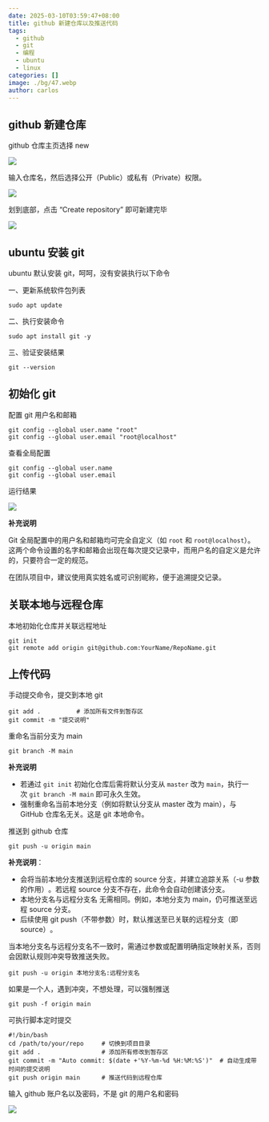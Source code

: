 ```yaml
---
date: 2025-03-10T03:59:47+08:00
title: github 新建仓库以及推送代码
tags:
  - github
  - git
  - 编程
  - ubuntu
  - linux
categories: []
image: ./bg/47.webp
author: carlos
---
```


## github 新建仓库

github 仓库主页选择 new

![](../00-assets/Pasted%20image%2020250310033650.png)

输入仓库名，‌然后选择公开（Public）或私有（Private）权限‌。

![](../00-assets/Pasted%20image%2020250310033741.png)

划到底部，点击 “Create repository” 即可新建完毕

![](../00-assets/Pasted%20image%2020250310033845.png)

## ubuntu 安装 git

ubuntu 默认安装 git，呵呵，没有安装执行以下命令

一、更新系统软件包列表

```shell
sudo apt update
```

二、执行安装命令

```shell
sudo apt install git -y
```

三、验证安装结果

```shell
git --version
```

## 初始化 git

配置 git 用户名和邮箱

```shell
git config --global user.name "root"
git config --global user.email "root@localhost"‌
```

查看全局配置

```shell
git config --global user.name
git config --global user.email
```

运行结果

![](../00-assets/Pasted%20image%2020250310035219.png)

**补充说明**

Git 全局配置中的用户名和邮箱均可完全自定义（如 `root` 和 `root@localhost`）。这两个命令设置的名字和邮箱会出现在每次提交记录中，而用户名的自定义是允许的，只要符合一定的规范。

在团队项目中，建议使用真实姓名或可识别昵称，便于追溯提交记录‌。

## 关联本地与远程仓库

本地初始化仓库并关联远程地址

```shell
git init
git remote add origin git@github.com:YourName/RepoName.git‌
```

## 上传代码

手动提交命令，提交到本地 git

```shell
git add .          # 添加所有文件到暂存区
git commit -m "提交说明"‌
```

重命名当前分支为 main‌

```shell
git branch -M main
```

**补充说明**

- 若通过 `git init` 初始化仓库后需将默认分支从 `master` 改为 `main`，执行一次 `git branch -M main` 即可永久生效‌。
- 强制重命名当前本地分支‌（例如将默认分支从 master 改为 main），与 GitHub 仓库名无关‌。这是 git 本地命令。

推送到 github 仓库

```shell
git push -u origin main
```

**补充说明**：

- 会将当前本地分支‌推送到远程仓库的 source 分支，并建立追踪关系（-u 参数的作用）‌。若远程 source 分支不存在，此命令会自动创建该分支‌。
- 本地分支名与远程分支名 ‌无需相同‌。例如，本地分支为 main，仍可推送至远程 source 分支‌。
- 后续使用 git push（不带参数）时，默认推送至已关联的远程分支（即 source）‌。

当本地分支名与远程分支名不一致时，‌需通过参数或配置明确指定映射关系‌，否则会因默认规则冲突导致推送失败‌。

```shell
git push -u origin 本地分支名:远程分支名
```

如果是一个人，遇到冲突，不想处理，可以强制推送

```shell
git push -f origin main
```

可执行脚本定时提交

```shell
#!/bin/bash
cd /path/to/your/repo     # 切换到项目目录‌
git add .                 # 添加所有修改到暂存区‌
git commit -m "Auto commit: $(date +'%Y-%m-%d %H:%M:%S')"  # 自动生成带时间的提交说明‌
git push origin main      # 推送代码到远程仓库‌
```

输入 github 账户名以及密码，不是 git 的用户名和密码

![](../00-assets/Pasted%20image%2020250310043619.png)